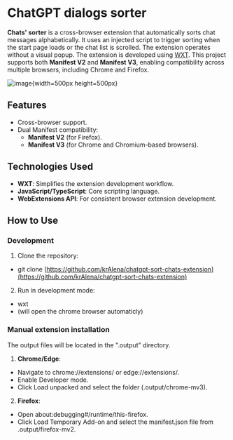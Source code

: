 # ChatGPT dialogs sorter

**Chats' sorter**  is a cross-browser extension that automatically sorts chat messages alphabetically. It uses an injected script to trigger sorting when the start page loads or the chat list is scrolled.
The extension operates without a visual popup. The extension is developed using [WXT](https://github.com/wxt-dev/wxt). This project supports both **Manifest V2** and **Manifest V3**, enabling compatibility across multiple browsers, including Chrome and Firefox.

![image](https://github.com/user-attachments/assets/56e31b28-1a36-4b36-b860-900f7bdbfbb4){width=500px height=500px}

## Features

- Cross-browser support.
- Dual Manifest compatibility:
  - **Manifest V2** (for Firefox).
  - **Manifest V3** (for Chrome and Chromium-based browsers).

## Technologies Used

- **WXT**: Simplifies the extension development workflow.
- **JavaScript/TypeScript**: Core scripting language.
- **WebExtensions API**: For consistent browser extension development.

## How to Use

### Development
1. Clone the repository:
- git clone [https://github.com/krAlena/chatgpt-sort-chats-extension](https://github.com/krAlena/chatgpt-sort-chats-extension)
2. Run in development mode:
- wxt
- (will open the chrome browser automaticly)

### Manual extension installation
The output files will be located in the ".output" directory.

1. **Chrome/Edge**:
- Navigate to chrome://extensions/ or edge://extensions/.
- Enable Developer mode.
- Click Load unpacked and select the folder (.output/chrome-mv3).
2. **Firefox**:
- Open about:debugging#/runtime/this-firefox.
- Click Load Temporary Add-on and select the manifest.json file from .output/firefox-mv2.
